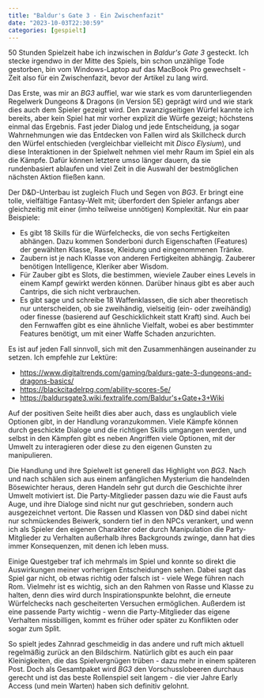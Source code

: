 ```yaml
---
title: "Baldur's Gate 3 - Ein Zwischenfazit"
date: "2023-10-03T22:30:59"
categories: [gespielt]
---
```


50 Stunden Spielzeit habe ich inzwischen in *Baldur's Gate 3* gesteckt. Ich stecke irgendwo in der Mitte des Spiels, bin schon unzählige Tode gestorben, bin vom Windows-Laptop auf das MacBook Pro gewechselt - Zeit also für ein Zwischenfazit, bevor der Artikel zu lang wird.

Das Erste, was mir an *BG3* auffiel, war wie stark es vom darunterliegenden Regelwerk Dungeons & Dragons (in Version 5E) geprägt wird und wie stark dies auch dem Spieler gezeigt wird. Den zwanzigseitigen Würfel kannte ich bereits, aber kein Spiel hat mir vorher explizit die Würfe gezeigt; höchstens einmal das Ergebnis. Fast jeder Dialog und jede Entscheidung, ja sogar Wahrnehmungen wie das Entdecken von Fallen wird als Skillcheck durch den Würfel entschieden (vergleichbar vielleicht mit *Disco Elysium*), und diese Interaktionen in der Spielwelt nehmen viel mehr Raum im Spiel ein als die Kämpfe. Dafür können letztere umso länger dauern, da sie rundenbasiert ablaufen und viel Zeit in die Auswahl der bestmöglichen nächsten Aktion fließen kann.

Der D&D-Unterbau ist zugleich Fluch und Segen von *BG3*. Er bringt eine tolle, vielfältige Fantasy-Welt mit; überfordert den Spieler anfangs aber gleichzeitig mit einer (imho teilweise unnötigen) Komplexität. Nur ein paar Beispiele:
* Es gibt 18 Skills für die Würfelchecks, die von sechs Fertigkeiten abhängen. Dazu kommen Sonderboni durch Eigenschaften (Features) der gewählten Klasse, Rasse, Kleidung und eingenommenen Tränke.
* Zaubern ist je nach Klasse von anderen Fertigkeiten abhängig. Zauberer benötigen Intelligence, Kleriker aber Wisdom.
* Für Zauber gibt es Slots, die bestimmen, wieviele Zauber eines Levels in einem Kampf gewirkt werden können. Darüber hinaus gibt es aber auch Cantrips, die sich nicht verbrauchen.
* Es gibt sage und schreibe 18 Waffenklassen, die sich aber theoretisch nur unterscheiden, ob sie zweihändig, vielseitig (ein- oder zweihändig) oder finesse (basierend auf Geschicklichkeit statt Kraft) sind. Auch bei den Fernwaffen gibt es eine ähnliche Vielfalt, wobei es aber bestimmter Features benötigt, um mit einer Waffe Schaden anzurichten.

Es ist auf jeden Fall sinnvoll, sich mit den Zusammenhängen auseinander zu setzen. Ich empfehle zur Lektüre:
* https://www.digitaltrends.com/gaming/baldurs-gate-3-dungeons-and-dragons-basics/
* https://blackcitadelrpg.com/ability-scores-5e/
* https://baldursgate3.wiki.fextralife.com/Baldur's+Gate+3+Wiki

Auf der positiven Seite heißt dies aber auch, dass es unglaublich viele Optionen gibt, in der Handlung voranzukommen. Viele Kämpfe können durch geschickte Dialoge und die richtigen Skills umgangen werden, und selbst in den Kämpfen gibt es neben Angriffen viele Optionen, mit der Umwelt zu interagieren oder diese zu den eigenen Gunsten zu manipulieren.

Die Handlung und ihre Spielwelt ist generell das Highlight von *BG3*. Nach und nach schälen sich aus einem anfänglichen Mysterium die handelnden Bösewichter heraus, deren Handeln sehr gut durch die Geschichte ihrer Umwelt motiviert ist. Die Party-Mitglieder passen dazu wie die Faust aufs Auge, und ihre Dialoge sind nicht nur gut geschrieben, sondern auch ausgezeichnet vertont. Die Rassen und Klassen von D&D sind dabei nicht nur schmückendes Beiwerk, sondern tief in den NPCs verankert, und wenn ich als Spieler den eigenen Charakter oder durch Manipulation die Party-Mitglieder zu Verhalten außerhalb ihres Backgrounds zwinge, dann hat dies immer Konsequenzen, mit denen ich leben muss.

Einige Questgeber traf ich mehrmals im Spiel und konnte so direkt die Auswirkungen meiner vorherigen Entscheidungen sehen. Dabei sagt das Spiel gar nicht, ob etwas richtig oder falsch ist - viele Wege führen nach Rom. Vielmehr ist es wichtig, sich an den Rahmen von Rasse und Klasse zu halten, denn dies wird durch Inspirationspunkte belohnt, die erneute Würfelchecks nach gescheiterten Versuchen ermöglichen. Außerdem ist eine passende Party wichtig - wenn die Party-Mitglieder das eigene Verhalten missbilligen, kommt es früher oder später zu Konflikten oder sogar zum Split.

So spielt jedes Zahnrad geschmeidig in das andere und ruft mich aktuell regelmäßig zurück an den Bildschirm. Natürlich gibt es auch ein paar Kleinigkeiten, die das Spielvergnügen trüben - dazu mehr in einem späteren Post. Doch als Gesamtpaket wird *BG3* den Vorschusslobeeren durchaus gerecht und ist das beste Rollenspiel seit langem - die vier Jahre Early Access (und mein Warten) haben sich definitiv gelohnt.